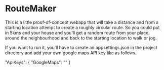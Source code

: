 # RouteMaker

This is a little proof-of-concept webapp that will take a distance and from a starting location attempt to create a roughly circular route. So you could put in 5kms and your house and you'll get a random route from your place, around the neighbourhood and back to the starting location to walk or jog.

If you want to run it, you'll have to create an appsettings.json in the project directory and add your own google maps API key like as follows.

  "ApiKeys": {
    "GoogleMaps": "<apikey>"
  }
